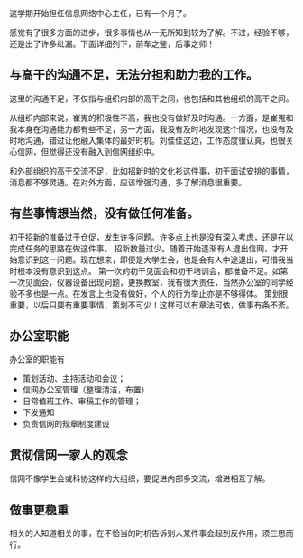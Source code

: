 这学期开始担任信息网络中心主任，已有一个月了。

感觉有了很多方面的进步，很多事情也从一无所知到较为了解。不过，经验不够，还是出了许多纰漏。下面详细列下，前车之鉴，后事之师！

## 与高干的沟通不足，无法分担和助力我的工作。

这里的沟通不足，不仅指与组织内部的高干之间，也包括和其他组织的高干之间。

从组织内部来说，崔嵬的积极性不高，我也没有做好及时沟通。一方面，是崔嵬和我本身在沟通能力都有些不足，另一方面，我没有及时地发现这个情况，也没有及时地沟通，错过让他融入集体的最好时机。刘佳佳这边，工作态度很认真，也很关心信网，但觉得还没有融入到信网组织中。

和外部组织的高干交流不足，比如招新时的文化衫这件事，初干面试安排的事情，消息都不够灵通。在对外方面，应该增强沟通，多了解消息很重要。

## 有些事情想当然，没有做任何准备。

初干招新的准备过于仓促，发生许多问题。许多点上也是没有深入考虑，还是在以完成任务的思路在做这件事。
招新数量过少。随着开始逐渐有人退出信网，才开始意识到这一问题。现在想来，即便是大学生会，也是会有人中途退出，可惜我当时根本没有意识到这点。
第一次的初干见面会和初干培训会，都准备不足。如第一次见面会，仪器设备出现问题，更换教室，我有很大责任，当然办公室的同学经验不多也是一点。在发言上也没有做好，个人的行为举止亦是不够得体。
策划很重要，以后只要有重要事情，策划不可少！这样可以有章法可依，做事有条不紊。

## 办公室职能

办公室的职能有

- 策划活动、主持活动和会议；
- 信网办公室管理（整理清洁，布置）
- 日常值班工作、审稿工作的管理；
- 下发通知
- 负责信网的规章制度建设

## 贯彻信网一家人的观念

信网不像学生会或科协这样的大组织，要促进内部多交流，增进相互了解。

## 做事更稳重

相关的人知道相关的事，在不恰当的时机告诉别人某件事会起到反作用，须三思而行。